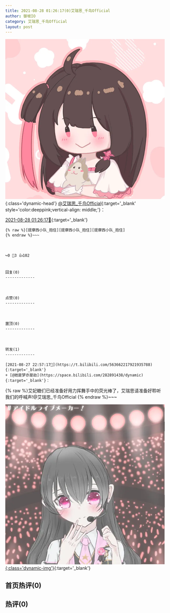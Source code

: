 ```yaml
---
title: 2021-08-28 01:26:17(0)艾瑞思_千鸟Official
author: 御坂IO
category: 艾瑞思_千鸟Official
layout: post
---
```


![img](/images/7e08840c56f251de28bdf766b647bd5fe9a5d50a.jpg){:class='dynamic-head'}
[@艾瑞思_千鸟Official](https://space.bilibili.com/1090010845/dynamic){:target='_blank' style='color:deeppink;vertical-align: middle;'}：

[2021-08-28 01:26:17🔗](https://t.bilibili.com/563700614925652844){:target='_blank'}

~~~
{% raw %}[提摩西小队_抱住][提摩西小队_抱住][提摩西小队_抱住]
{% endraw %}~~~



↪️0 💬3 👍102


回复(0)
-------------



点赞(0)
-------------



置顶(0)
-------------



转发(1)
-------------

[2021-08-27 22:57:17🔗](https://t.bilibili.com/563662217921935788){:target='_blank'}
+ [@她是梦亦是劫](https://space.bilibili.com/282891438/dynamic){:target='_blank'}：
~~~
{% raw %}艾妃糖们已经准备好用力挥舞手中的荧光棒了，艾瑞思请准备好聆听我们的呼喊声!@艾瑞思_千鸟Official 
{% endraw %}~~~


[![img](/images/eaa3de6e562015e4f23c783924ca6b6e107d061a.png){:class='dynamic-img'}](/images/eaa3de6e562015e4f23c783924ca6b6e107d061a.png){:target='_blank'}




首页热评(0)
-------------



热评(0)
-------------



